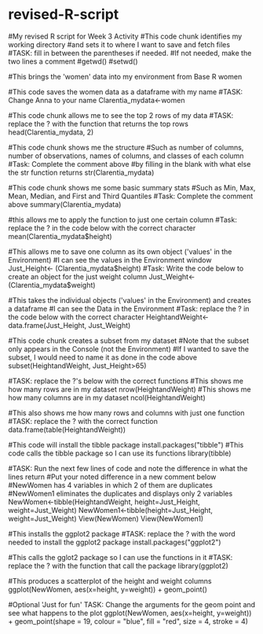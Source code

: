 # revised-R-script
#My revised R script for Week 3 Activity
#This code chunk identifies my working directory 
#and sets it to where I want to save and fetch files
#TASK: fill in between the parentheses if needed. 
#If not needed, make the two lines a comment
#getwd()
#setwd()

#This brings the 'women' data into my environment from Base R
women

#This code saves the women data as a dataframe with my name
#TASK: Change Anna to your name
Clarentia_mydata<-women

#This code chunk allows me to see the top 2 rows of my data
#TASK: replace the ? with the function that returns the top rows
head(Clarentia_mydata, 2)

#This code chunk shows me the structure 
#Such as number of columns, number of observations, names of columns, and classes of each column
#Task: Complete the comment above 
#by filling in the blank with what else the str function returns
str(Clarentia_mydata)

#This code chunk shows me some basic summary stats
#Such as Min, Max, Mean, Median, and First and Third Quantiles
#Task: Complete the comment above
summary(Clarentia_mydata)

#this allows me to apply the function to just one certain column
#Task: replace the ? in the code below with the correct character
mean(Clarentia_mydata$height)

#This allows me to save one column as its own object ('values' in the Environment)
#I can see the values in the Environment window
Just_Height<- (Clarentia_mydata$height)
#Task: Write the code below to create an object for the just weight column
Just_Weight<- (Clarentia_mydata$weight)

#This takes the individual objects ('values' in the Environment) and creates a dataframe
#I can see the Data in the Environment 
#Task: replace the ? in the code below with the correct character
HeightandWeight<- data.frame(Just_Height, Just_Weight)

#This code chunk creates a subset from my dataset
#Note that the subset only appears in the Console (not the Environment)
#If I wanted to save the subset, I would need to name it as done in the code above
subset(HeightandWeight, Just_Height>65)

#TASK: replace the ?'s below with the correct functions
#This shows me how many rows are in my dataset
nrow(HeightandWeight)
#This shows me how many columns are in my dataset
ncol(HeightandWeight)

#This also shows me how many rows and columns with just one function
#TASK: replace the ? with the correct function
data.frame(table(HeightandWeight))

#This code will install the tibble package
install.packages("tibble")
#This code calls the tibble package so I can use its functions
library(tibble)

#TASK: Run the next few lines of code and note the difference in what the lines return
#Put your noted difference in a new comment below
#NewWomen has 4 variables in which 2 of them are duplicates
#NewWomen1 eliminates the duplicates and displays only 2 variables
NewWomen<-tibble(HeightandWeight, height=Just_Height, weight=Just_Weight)
NewWomen1<-tibble(height=Just_Height, weight=Just_Weight)
View(NewWomen)
View(NewWomen1)

#This installs the ggplot2 package
#TASK: replace the ? with the word needed to install the ggplot2 package
install.packages("ggplot2")

#This calls the gglot2 package so I can use the functions in it
#TASK: replace the ? with the function that call the package
library(ggplot2)

#This produces a scatterplot of the height and weight columns
ggplot(NewWomen, aes(x=height, y=weight)) + 
  geom_point()

#Optional 'Just for fun' TASK: Change the arguments for the geom point and see what happens to the plot
ggplot(NewWomen, aes(x=height, y=weight)) + 
  geom_point(shape = 19, colour = "blue", fill = "red", size = 4, stroke = 4)
  
